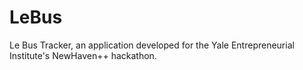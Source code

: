 LeBus
=====

Le Bus Tracker, an application developed for the Yale Entrepreneurial Institute's NewHaven++ hackathon.
